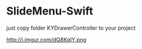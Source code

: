 # SlideMenu-Swift
just copy folder KYDrawerController to your project


http://i.imgur.com/dQ8KqIY.png
